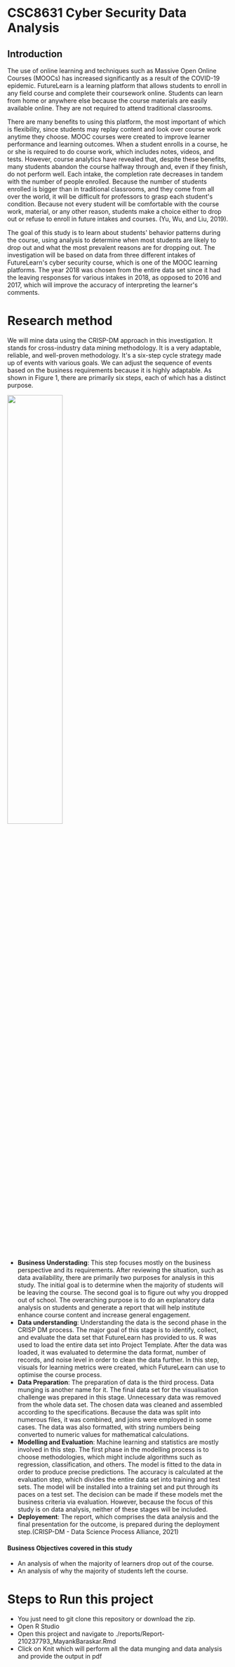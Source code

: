 # CSC8631 Cyber Security Data Analysis

## Introduction

The use of online learning and techniques such as Massive Open Online Courses (MOOCs) has increased significantly as a result of the COVID-19 epidemic. FutureLearn is a learning platform that allows students to enroll in any field course and complete their coursework online. Students can learn from home or anywhere else because the course materials are easily available online. They are not required to attend traditional classrooms.  
  
There are many benefits to using this platform, the most important of which is flexibility, since students may replay content and look over course work anytime they choose. MOOC courses were created to improve learner performance and learning outcomes. When a student enrolls in a course, he or she is required to do course work, which includes notes, videos, and tests. However, course analytics have revealed that, despite these benefits, many students abandon the course halfway through and, even if they finish, do not perform well. Each intake, the completion rate decreases in tandem with the number of people enrolled. Because the number of students enrolled is bigger than in traditional classrooms, and they come from all over the world, it will be difficult for professors to grasp each student's condition. Because not every student will be comfortable with the course work, material, or any other reason, students make a choice either to drop out or refuse to enroll in future intakes and courses. (Yu, Wu, and Liu, 2019).  
  
The goal of this study is to learn about students' behavior patterns during the course, using analysis to determine when most students are likely to drop out and what the most prevalent reasons are for dropping out. The investigation will be based on data from three different intakes of FutureLearn's cyber security course, which is one of the MOOC learning platforms. The year 2018 was chosen from the entire data set since it had the leaving responses for various intakes in 2018, as opposed to 2016 and 2017, which will improve the accuracy of interpreting the learner's comments.

# Research method

We will mine data using the CRISP-DM approach in this investigation. It stands for cross-industry data mining methodology. It is a very adaptable, reliable, and well-proven methodology. It's a six-step cycle strategy made up of events with various goals. We can adjust the sequence of events based on the business requirements because it is highly adaptable. As shown in Figure 1, there are primarily six steps, each of which has a distinct purpose.

<img src = "https://upload.wikimedia.org/wikipedia/commons/b/b9/CRISP-DM_Process_Diagram.png" width="50%"/>

- **Business Understading**: This step focuses mostly on the business perspective and its requirements. After reviewing the situation, such as data availability, there are primarily two purposes for analysis in this study. The initial goal is to determine when the majority of students will be leaving the course. The second goal is to figure out why you dropped out of school. The overarching purpose is to do an explanatory data analysis on students and generate a report that will help institute enhance course content and increase general engagement.  
- **Data understanding**: Understanding the data is the second phase in the CRISP DM process. The major goal of this stage is to identify, collect, and evaluate the data set that FutureLearn has provided to us. R was used to load the entire data set into Project Template. After the data was loaded, it was evaluated to determine the data format, number of records, and noise level in order to clean the data further. In this step, visuals for learning metrics were created, which FutureLearn can use to optimise the course process.  
- **Data Preparation**: The preparation of data is the third process. Data munging is another name for it. The final data set for the visualisation challenge was prepared in this stage. Unnecessary data was removed from the whole data set. The chosen data was cleaned and assembled according to the specifications. Because the data was split into numerous files, it was combined, and joins were employed in some cases. The data was also formatted, with string numbers being converted to numeric values for mathematical calculations.
- **Modelling and Evaluation**: Machine learning and statistics are mostly involved in this step. The first phase in the modelling process is to choose methodologies, which might include algorithms such as regression, classification, and others. The model is fitted to the data in order to produce precise predictions. The accuracy is calculated at the evaluation step, which divides the entire data set into training and test sets. The model will be installed into a training set and put through its paces on a test set. The decision can be made if these models met the business criteria via evaluation. However, because the focus of this study is on data analysis, neither of these stages will be included.
- **Deployement**: The report, which comprises the data analysis and the final presentation for the outcome, is prepared during the deployment step.(CRISP-DM - Data Science Process Alliance, 2021)  

#### Business Objectives covered in this study
- An analysis of when the majority of learners drop out of the course.
- An analysis of why the majority of students left the course.

# Steps to Run this project
* You just need to git clone this repository or download the zip.
* Open R Studio
* Open this project and navigate to ./reports/Report-210237793_MayankBaraskar.Rmd
* Click on Knit which will perform all the data munging and data analysis and provide the output in pdf